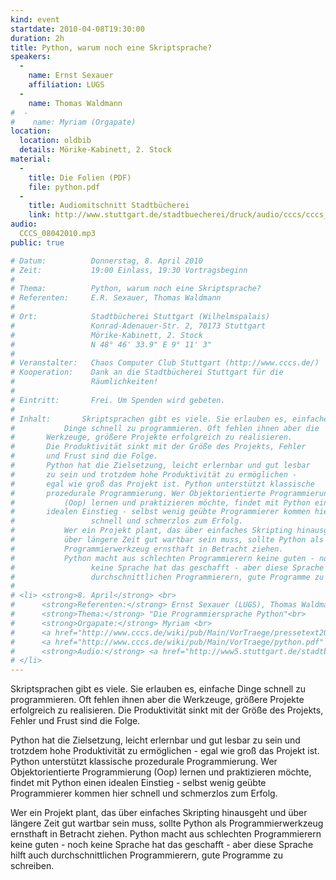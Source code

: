 ```yaml
---
kind: event
startdate: 2010-04-08T19:30:00
duration: 2h
title: Python, warum noch eine Skriptsprache?
speakers:
  -
    name: Ernst Sexauer
    affiliation: LUGS
  -
    name: Thomas Waldmann
#  -
#    name: Myriam (Orgapate)
location:
  location: oldbib
  details: Mörike-Kabinett, 2. Stock
material:
  -
    title: Die Folien (PDF)
    file: python.pdf
  -
    title: Audiomitschnitt Stadtbücherei
    link: http://www.stuttgart.de/stadtbuecherei/druck/audio/cccs/cccs_audio.htm#16
audio:
  CCCS_08042010.mp3
public: true

# Datum:          Donnerstag, 8. April 2010
# Zeit:           19:00 Einlass, 19:30 Vortragsbeginn
#
# Thema:          Python, warum noch eine Skriptsprache?
# Referenten:     E.R. Sexauer, Thomas Waldmann
#
# Ort:            Stadtbücherei Stuttgart (Wilhelmspalais)
#                 Konrad-Adenauer-Str. 2, 70173 Stuttgart
#                 Mörike-Kabinett, 2. Stock
#                 N 48° 46' 33.9" E 9° 11' 3"
#
# Veranstalter:   Chaos Computer Club Stuttgart (http://www.cccs.de/)
# Kooperation:    Dank an die Stadtbücherei Stuttgart für die
#                 Räumlichkeiten!
#
# Eintritt:       Frei. Um Spenden wird gebeten.
#
# Inhalt:		Skriptsprachen gibt es viele. Sie erlauben es, einfache
# 	        Dinge schnell zu programmieren. Oft fehlen ihnen aber die
# 		Werkzeuge, größere Projekte erfolgreich zu realisieren.
# 		Die Produktivität sinkt mit der Größe des Projekts, Fehler
# 		und Frust sind die Folge.
# 		Python hat die Zielsetzung, leicht erlernbar und gut lesbar
# 		zu sein und trotzdem hohe Produktivität	zu ermöglichen -
# 		egal wie groß das Projekt ist. Python unterstützt klassische
# 		prozedurale Programmierung. Wer Objektorientierte Programmierung
# 	      	(Oop) lernen und praktizieren möchte, findet mit Python einen
# 		idealen Einstieg - selbst wenig geübte Programmierer kommen hier
#                 schnell und schmerzlos zum Erfolg.
# 	       	Wer ein Projekt plant, das über einfaches Skripting hinausgeht und
# 	       	über längere Zeit gut wartbar sein muss, sollte Python als
# 	        Programmierwerkzeug ernsthaft in Betracht ziehen.
# 	        Python macht aus schlechten Programmierern keine guten - noch
#                 keine Sprache hat das geschafft - aber diese Sprache hilft auch
#                 durchschnittlichen Programmierern, gute Programme zu schreiben.
#
# <li> <strong>8. April</strong> <br>
#      <strong>Referenten:</strong> Ernst Sexauer (LUGS), Thomas Waldmann <br>
#      <strong>Thema:</strong> "Die Programmiersprache Python"<br>
#      <strong>Orgapate:</strong> Myriam <br>
#      <a href="http://www.cccs.de/wiki/pub/Main/VorTraege/pressetext20100408.txt" target="_top">Pressetext 04/2010</a> <br>
#      <a href="http://www.cccs.de/wiki/pub/Main/VorTraege/python.pdf" target="_top">Präsentation 04/2010</a> <br>
#      <strong>Audio:</strong> <a href="http://www5.stuttgart.de/stadtbuecherei/druck/audio/cccs/cccs_audio.htm#16" target="_top">http://www5.stuttgart.de/stadtbuecherei/druck/audio/cccs/cccs_audio.htm#16</a>
# </li>
---
```

Skriptsprachen gibt es viele. Sie erlauben es, einfache
Dinge schnell zu programmieren. Oft fehlen ihnen aber die
Werkzeuge, größere Projekte erfolgreich zu realisieren.
Die Produktivität sinkt mit der Größe des Projekts, Fehler
und Frust sind die Folge.

Python hat die Zielsetzung, leicht erlernbar und gut lesbar
zu sein und trotzdem hohe Produktivität	zu ermöglichen -
egal wie groß das Projekt ist. Python unterstützt klassische
prozedurale Programmierung. Wer Objektorientierte Programmierung
(Oop) lernen und praktizieren möchte, findet mit Python einen
idealen Einstieg - selbst wenig geübte Programmierer kommen hier
schnell und schmerzlos zum Erfolg.

Wer ein Projekt plant, das über einfaches Skripting hinausgeht und
über längere Zeit gut wartbar sein muss, sollte Python als
Programmierwerkzeug ernsthaft in Betracht ziehen.
Python macht aus schlechten Programmierern keine guten - noch
keine Sprache hat das geschafft - aber diese Sprache hilft auch
durchschnittlichen Programmierern, gute Programme zu schreiben.

